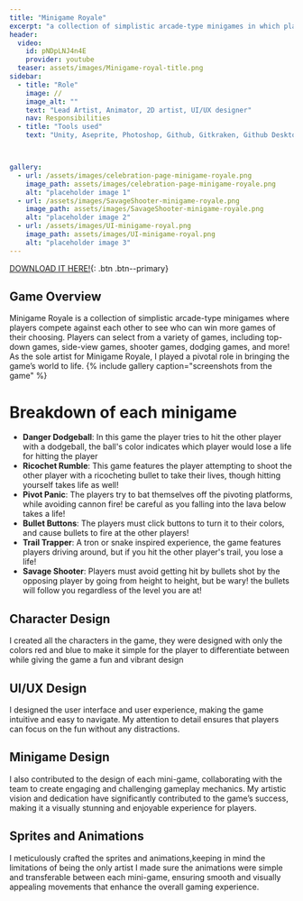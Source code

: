 ```yaml
---
title: "Minigame Royale"
excerpt: "a collection of simplistic arcade-type minigames in which players will compete against each other to see who can win more games of their choosing."
header:
  video:
    id: pNDpLNJ4n4E
    provider: youtube
  teaser: assets/images/Minigame-royal-title.png
sidebar:
  - title: "Role"
    image: //
    image_alt: ""
    text: "Lead Artist, Animator, 2D artist, UI/UX designer"
    nav: Responsibilities
  - title: "Tools used"
    text: "Unity, Aseprite, Photoshop, Github, Gitkraken, Github Desktop, Visual Studio, Jetbrains rider"#please add project management tool



gallery:
  - url: /assets/images/celebration-page-minigame-royale.png
    image_path: assets/images/celebration-page-minigame-royale.png
    alt: "placeholder image 1"
  - url: /assets/images/SavageShooter-minigame-royale.png
    image_path: assets/images/SavageShooter-minigame-royale.png
    alt: "placeholder image 2"
  - url: /assets/images/UI-minigame-royal.png
    image_path: assets/images/UI-minigame-royal.png
    alt: "placeholder image 3"
---
```


[DOWNLOAD IT HERE!](https://christianzambri777.itch.io/minigame){: .btn .btn--primary}

## Game Overview

Minigame Royale is a collection of simplistic arcade-type minigames where players compete against each other to see who can win more games of their choosing. Players can select from a variety of games, including top-down games, side-view games, shooter games, dodging games, and more!
As the sole artist for Minigame Royale, I played a pivotal role in bringing the game’s world to life.
{% include gallery caption="screenshots from the game" %}

# Breakdown of each minigame
* **Danger Dodgeball**: In this game the player tries to hit the other player with a dodgeball, the ball's color indicates which player would lose a life for hitting the player
* **Ricochet Rumble**: This game features the player attempting to shoot the other player with a ricocheting bullet to take their lives, though hitting yourself takes life as well!
* **Pivot Panic**: The players try to bat themselves off the pivoting platforms, while avoiding cannon fire! be careful as you falling into the lava below takes a life!
* **Bullet Buttons**: The players must click buttons to turn it to their colors, and cause bullets to fire at the other players!
* **Trail Trapper**: A tron or snake inspired experience, the game features players driving around, but if you hit the other player's trail, you lose a life!
* **Savage Shooter**: Players must avoid getting hit by bullets shot by the opposing player by going from height to height, but be wary! the bullets will follow you regardless of the level you are at!

## Character Design 
I created all the characters in the game, they were designed with only the colors red and blue to make it simple for the player to differentiate between while giving the game a fun and vibrant design

## UI/UX Design
I designed the user interface and user experience, making the game intuitive and easy to navigate. My attention to detail ensures that players can focus on the fun without any distractions.

## Minigame Design
I also contributed to the design of each mini-game, collaborating with the team to create engaging and challenging gameplay mechanics.
My artistic vision and dedication have significantly contributed to the game’s success, making it a visually stunning and enjoyable experience for players.

## Sprites and Animations
I meticulously crafted the sprites and animations,keeping in mind the limitations of being the only artist I made sure the animations were simple and transferable between each mini-game, ensuring smooth and visually appealing movements that enhance the overall gaming experience.



